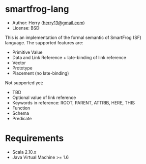 smartfrog-lang
==============

- Author: Herry (herry13@gmail.com)
- License: BSD


This is an implementation of the formal semantic of SmartFrog (SF) language. The supported features are:

- Primitive Value
- Data and Link Reference + late-binding of link reference
- Vector
- Prototype
- Placement (no late-binding)

Not supported yet:

- TBD
- Optional value of link reference
- Keywords in reference: ROOT, PARENT, ATTRIB, HERE, THIS
- Function
- Schema
- Predicate

Requirements
============

- Scala 2.10.x
- Java Virtual Machine >= 1.6